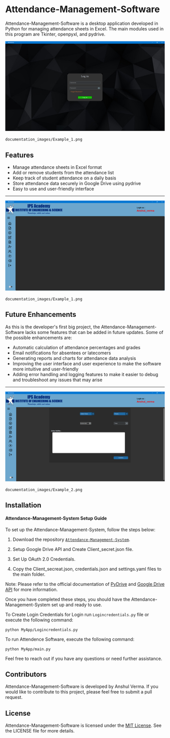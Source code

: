 # Attendance-Management-Software

Attendance-Management-Software is a desktop application developed in Python for managing attendance sheets in Excel. The main modules used in this program are Tkinter, openpyxl, and pydrive.

![](documentation_images/Example_1.png)

`documentation_images/Example_1.png`

## Features
- Manage attendance sheets in Excel format
- Add or remove students from the attendance list
- Keep track of student attendance on a daily basis
- Store attendance data securely in Google Drive using pydrive
- Easy to use and user-friendly interface

---

![](documentation_images/Example_3.png)

`documentation_images/Example_1.png`

## Future Enhancements
As this is the developer's first big project, the Attendance-Management-Software lacks some features that can be added in future updates. Some of the possible enhancements are:
- Automatic calculation of attendance percentages and grades
- Email notifications for absentees or latecomers
- Generating reports and charts for attendance data analysis
- Improving the user interface and user experience to make the software more intuitive and user-friendly
- Adding error handling and logging features to make it easier to debug and troubleshoot any issues that may arise

---

![](documentation_images/Example_2.png)

`documentation_images/Example_2.png`


## Installation
#### Attendance-Management-System Setup Guide

To set up the Attendance-Management-System, follow the steps below:

1. Download the repository [`Attendance-Management-System`](https://github.com/EnthusiasticXcoder/Attendence-Management-Software.git).

2. Setup Google Drive API and Create Client_secret.json file.

3. Set Up OAuth 2.0 Credentials.

4. Copy the  Client_secreat.json, credentials.json and settings.yaml files to the main folder.

Note: Please refer to the official documentation of [PyDrive](https://pythonhosted.org/PyDrive/) and [Google Drive API](https://developers.google.com/drive) for more information.

Once you have completed these steps, you should have the Attendance-Management-System set up and ready to use.

To Create Login Credentials for Login run `Logincredentials.py` file or execute the following command:

```shell
python MyApp/Logincredentials.py
```

To run Attendence Software, execute the following command:

```shell
python MyApp/main.py
```

Feel free to reach out if you have any questions or need further assistance.

## Contributors
Attendance-Management-Software is developed by Anshul Verma. If you would like to contribute to this project, please feel free to submit a pull request.

## License
Attendance-Management-Software is licensed under the [MIT License](LICENSE). See the LICENSE file for more details.
